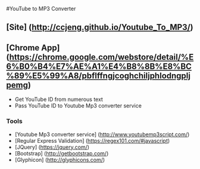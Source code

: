 #YouTube to MP3 Converter

## [Site] (http://ccjeng.github.io/Youtube_To_MP3/)
## [Chrome App] (https://chrome.google.com/webstore/detail/%E6%B0%B4%E7%AE%A1%E4%B8%8B%E8%BC%89%E5%99%A8/pbflffngjcoghchiljphlodngpljpemg)

* Get YouTube ID from numerous text
* Pass YouTube ID to Youtube Mp3 converter service


### Tools
* [Youtube Mp3 converter service] (http://www.youtubemp3script.com/)
* [Regular Express Validation] (https://regex101.com/#javascript)
* [JQuery] (https://jquery.com/)
* [Bootstrap] (http://getbootstrap.com/)
* [Glyphicon] (http://glyphicons.com/)


